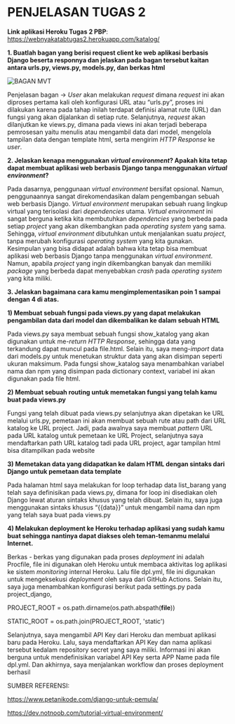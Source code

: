 # PENJELASAN TUGAS 2

**Link aplikasi Heroku Tugas 2 PBP**: https://webnyakatabtugas2.herokuapp.com/katalog/

**1. Buatlah bagan yang berisi request client ke web aplikasi berbasis Django beserta responnya dan jelaskan pada bagan tersebut kaitan antara urls.py, views.py, models.py, dan berkas html**

![BAGAN MVT](https://user-images.githubusercontent.com/112261948/189924116-b0236873-5685-46b5-84c5-0f0bddb2d0c2.png)

Penjelasan bagan → _User_ akan melakukan _request_ dimana _request_ ini akan diproses pertama kali oleh konfigurasi URL atau “urls.py”, proses ini dilakukan karena pada tahap inilah terdapat definisi alamat rute (URL) dan fungsi yang akan dijalankan di setiap rute. Selanjutnya, _request_ akan dilanjutkan ke views.py, dimana pada views ini akan terjadi beberapa pemrosesan yaitu menulis atau mengambil data dari model, mengelola tampilan data dengan template html, serta mengirim _HTTP Response_ ke _user_.

**2. Jelaskan kenapa menggunakan _virtual environment_? Apakah kita tetap dapat membuat aplikasi web berbasis Django tanpa menggunakan _virtual environment_?**

Pada dasarnya, penggunaan _virtual environment_ bersifat opsional. Namun, penggunaannya sangat direkomendasikan dalam pengembangan sebuah web berbasis Django. _Virtual environment_ merupakan sebuah ruang lingkup virtual yang terisolasi dari _dependencies_ utama. _Virtual environment_ ini sangat berguna ketika kita membutuhkan _dependencies_ yang berbeda pada setiap _project_ yang akan dikembangkan pada _operating system_ yang sama. Sehingga, _virtual environment_ dibutuhkan untuk menjalankan suatu _project_, tanpa merubah konfigurasi _operating system_ yang kita gunakan. Kesimpulan yang bisa didapat adalah bahwa kita tetap bisa membuat aplikasi web berbasis Django tanpa menggunakan _virtual environment_. Namun, apabila _project_ yang ingin dikembangkan banyak dan memiliki _package_ yang berbeda dapat menyebabkan _crash_ pada _operating system_ yang kita miliki.

**3. Jelaskan bagaimana cara kamu mengimplementasikan poin 1 sampai dengan 4 di atas.**

**1) Membuat sebuah fungsi pada views.py yang dapat melakukan pengambilan data dari model dan dikembalikan ke dalam sebuah HTML**
  
Pada views.py saya membuat sebuah fungsi show_katalog yang akan digunakan untuk me-_return_ _HTTP Response_, sehingga data yang terkandung dapat muncul pada file.html.   Selain itu, saya meng-_import_ data dari models.py untuk menetukan struktur data yang akan disimpan seperti ukuran maksimum. Pada fungsi show_katalog saya menambahkan variabel nama dan npm yang disimpan pada dictionary context, variabel ini akan digunakan pada file html.

**2) Membuat sebuah routing untuk memetakan fungsi yang telah kamu buat pada views.py**

Fungsi yang telah dibuat pada views.py selanjutnya akan dipetakan ke URL melalui urls.py, pemetaan ini akan membuat sebuah rute atau path dari URL katalog ke URL project. Jadi, pada awalnya saya membuat _pattern_ URL pada URL katalog untuk pemetaan ke URL Project, selanjutnya saya mendaftarkan path URL katalog tadi pada URL project, agar tampilan html bisa ditampilkan pada website

**3) Memetakan data yang didapatkan ke dalam HTML dengan sintaks dari Django untuk pemetaan data template**

Pada halaman html saya melakukan for loop terhadap data list_barang yang telah saya definisikan pada views.py, dimana for loop ini disediakan oleh Django lewat aturan sintaks khusus yang telah dibuat. Selain itu, saya juga menggunakan sintaks khusus “{{data}}” untuk mengambil nama dan npm yang telah saya buat pada views.py

**4) Melakukan deployment ke Heroku terhadap aplikasi yang sudah kamu buat sehingga nantinya dapat diakses oleh teman-temanmu melalui Internet.**

Berkas - berkas yang digunakan pada proses _deployment_ ini adalah Procfile, file ini digunakan oleh Heroku untuk membaca aktivitas log aplikasi ke sistem _monitoring_ internal Heroku. Lalu file dpl.yml, file ini digunakan untuk mengeksekusi _deployment_ oleh saya dari GitHub Actions. Selain itu, saya juga menambahkan konfigurasi berikut pada settings.py pada project_django,

PROJECT_ROOT = os.path.dirname(os.path.abspath(__file__))

STATIC_ROOT = os.path.join(PROJECT_ROOT, 'static')

Selanjutnya, saya mengambil API Key dari Heroku dan membuat aplikasi baru pada Heroku. Lalu, saya mendaftarkan API Key dan nama aplikasi tersebut kedalam repository secret yang saya miliki. Informasi ini akan berguna untuk mendefinisikan variabel API Key serta APP Name pada file dpl.yml. Dan akhirnya, saya menjalankan workflow dan proses deployment berhasil

SUMBER REFERENSI: 

https://www.petanikode.com/django-untuk-pemula/

https://dev.notnoob.com/tutorial-virtual-environment/
